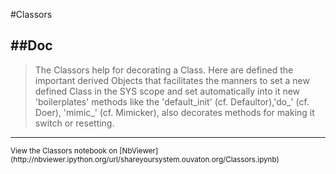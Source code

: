
<!--
FrozenIsBool False
-->

#Classors

##Doc
----


> The Classors help for decorating a Class. 
> Here are defined the important derived Objects that
> facilitates the manners to set a new defined Class in the 
> SYS scope and set automatically into it new 'boilerplates'
> methods like the 'default_init' (cf. Defaultor),'do_<DoMethodStr>'
>  (cf. Doer), 'mimic_<DoMethodStr>' (cf. Mimicker), also
>  decorates methods for making it switch or resetting.
> 
> 

----

<small>
View the Classors notebook on [NbViewer](http://nbviewer.ipython.org/url/shareyoursystem.ouvaton.org/Classors.ipynb)
</small>


